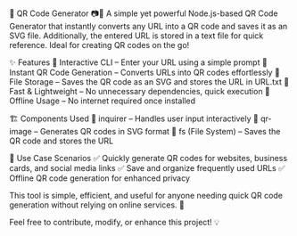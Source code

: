🚀 QR Code Generator 📷🔗
A simple yet powerful Node.js-based QR Code Generator that instantly converts any URL into a QR code and saves it as an SVG file. Additionally, the entered URL is stored in a text file for quick reference. Ideal for creating QR codes on the go!

✨ Features
🔹 Interactive CLI – Enter your URL using a simple prompt
🔹 Instant QR Code Generation – Converts URLs into QR codes effortlessly
🔹 File Storage – Saves the QR code as an SVG and stores the URL in URL.txt
🔹 Fast & Lightweight – No unnecessary dependencies, quick execution
🔹 Offline Usage – No internet required once installed

🏗️ Components Used
📌 inquirer – Handles user input interactively
📌 qr-image – Generates QR codes in SVG format
📌 fs (File System) – Saves the QR code and stores the URL

🎯 Use Case Scenarios
✅ Quickly generate QR codes for websites, business cards, and social media links
✅ Save and organize frequently used URLs
✅ Offline QR code generation for enhanced privacy

This tool is simple, efficient, and useful for anyone needing quick QR code generation without relying on online services. 🚀

Feel free to contribute, modify, or enhance this project! 💡
